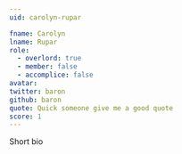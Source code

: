 ```yaml
---
uid: carolyn-rupar

fname: Carolyn
lname: Rupar
role:
  - overlord: true
  - member: false
  - accomplice: false
avatar: 
twitter: baron
github: baron
quote: Quick someone give me a good quote
score: 1
---
```


Short bio
